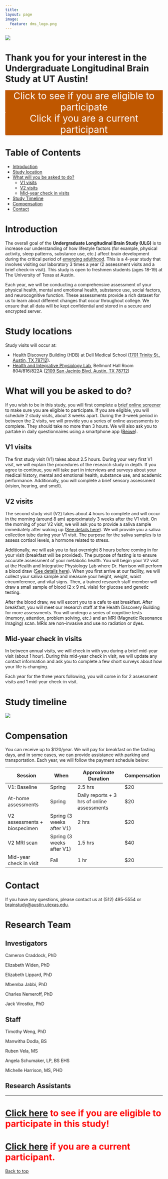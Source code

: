 ```yaml
---
title: 
layout: page
image:
  feature: dms_logo.png
---
```


[![](/images/mni152.png)](https://redcap.prc.utexas.edu/redcap/surveys/?s=9EWH9CFJDH)  

# Thank you for your interest in the Undergraduate Longitudinal Brain Study at UT Austin!


<body style="" marginwidth="0" marginheight="0">
    <div class="fun-widget" style="font-size: 30px; text-align: center;">
    	<div class="fun-widget-btn" id="new_participant" style="box-shadow: rgba(191, 87, 0, 0.25) 0px 2px 3px; border-radius: 0px 0px 3px 3px; background-color: rgb(191, 87, 0); color: rgb(255, 255, 255); top: 35%;right: auto;bottom: auto;left: 0px;z-index: 2147483644;transition-property: left;transition-duration: 500ms;transition-timing-function: ease-in-out;transition-delay: 50ms;transform-origin: 0 0; opacity: 1;" onclick="window.open('https://redcap.prc.utexas.edu/redcap/surveys/?s=9EWH9CFJDH', '_blank')">
    		<div class="fun-widget-btn-text" style="color: rgb(255, 255, 255); ">Click to see if you are eligible to participate</div>
    	</div>
    </div>
</body>

<body style="" marginwidth="0" marginheight="0">
    <div class="fun-widget" style="font-size: 30px; text-align: center;">
    	<div class="fun-widget-btn" id="enrolled_participant" style="box-shadow: rgba(191, 87, 0, 0.25) 0px 2px 3px; border-radius: 0px 0px 3px 3px; background-color: rgb(191, 87, 0); color: rgb(255, 255, 255); top: 65%;right: auto;bottom: auto;left: 0px;z-index: 2147483644;transition-property: left;transition-duration: 500ms;transition-timing-function: ease-in-out;transition-delay: 50ms;transform-origin: 0 0; opacity: 1;"  onclick="window.location.href='http://computational-neuroimaging-lab.org/college-life-study/participant-info/'">
    		<div class="fun-widget-btn-text" style="color: rgb(255, 255, 255);">Click if you are a current participant</div>
    	</div>
    </div>
</body>


# Table of Contents

  * [Introduction](#introduction)
  * [Study location](#study-location)
  * [What will you be asked to do?](#what-will-you-be-asked-to-do)
       * [V1 visits](#v1-visits)
       * [V2 visits](#v2-visits)
       * [Mid-year check in visits](#mid-year-check-in-visits)
  * [Study Timeline](#study-timeline)
  * [Compensation](#compensation)
  * [Contact](#contact)
  
  
# Introduction

The overall goal of the **Undergraduate Longitudinal Brain Study (ULG)** is to increase our understanding of how lifestyle factors (for example, physical activity, sleep patterns, substance use, etc.) affect brain development during the critical period of [emerging adulthood](http://jeffreyarnett.com/ARNETT_Emerging_Adulthood_theory.pdf). This is a 4-year study that involves visiting our laboratory 3 times a year (2 assessment visits and a brief check-in visit). This study is open to freshmen students (ages 18-19) at The University of Texas at Austin. 

Each year, we will be conducting a comprehensive assessment of your physical health, mental and emotional health, substance use, social factors, and neurocognitive function. These assessments provide a rich dataset for us to learn about different changes that occur throughout college. We ensure that all data will be kept confidential and stored in a secure and encrypted server.


# Study locations
Study visits will occur at:
- Health Discovery Building (HDB) at Dell Medical School ([1701 Trinity St., Austin, TX 78712](https://goo.gl/maps/maEBpgS8xH12)).
- [Health and Integrative Physiology Lab](https://sites.edb.utexas.edu/hipl/contact/), Bellmont Hall Room 804/816/822A ([2109 San Jacinto Blvd. Austin, TX 78712](https://goo.gl/maps/kaHbZX8aHm22))


# What will you be asked to do?

If you wish to be in this study, you will first complete a [brief online screener](https://redcap.prc.utexas.edu/redcap/surveys/?s=9EWH9CFJDH) to make sure you are eligible to participate. If you are eligible, you will schedule 2 study visits, about 3 weeks apart. During the 3-week period in between the 2 visits, we will provide you a series of online assessments to complete. They should take no more than 3 hours. We will also ask you to partake in daily questionnaires using a smartphone app ([Beiwe](https://www.hsph.harvard.edu/onnela-lab/beiwe-research-platform/)).

## V1 visits
The first study visit (V1) takes about 2.5 hours. During your very first V1 visit, we will explain the procedures of the research study in depth. If you agree to continue, you will take part in interviews and surveys about your medical history, mental and emotional health, substance use, and academic performance. Additionally, you will complete a brief sensory assessment (vision, hearing, and smell).

## V2 visits
The second study visit (V2) takes about 4 hours to complete and will occur in the morning (around 8 am) approximately 3 weeks after the V1 visit. On the morning of your V2 visit, we will ask you to provide a saliva sample immediately after waking up ([See details here](http://computational-neuroimaging-lab.org/college-life-study/participant-info/#saliva-collection)). We will provide you a saliva collection tube during your V1 visit. The purpose for the saliva samples is to assess cortisol levels, a hormone related to stress. 

Additionally, we will ask you to fast overnight 8 hours before coming in for your visit (breakfast will be provided). The purpose of fasting is to ensure accurate assessment of your metabolic health. You will begin your V2 visit at the Health and Integrative Physiology Lab where Dr. Harrison will perform a blood draw ([See details here](http://computational-neuroimaging-lab.org/college-life-study/participant-info/#blood-collection)). When you first arrive at our facility, we will collect your saliva sample and measure your height, weight, waist circumference, and vital signs. Then, a trained research staff member will draw a small sample of blood (2 x 9 mL vials) for glucose and genetic testing. 

After the blood draw, we will escort you to a cafe to eat breakfast. After breakfast, you will meet our research staff at the Health Discovery Building for more assessments. You will undergo a series of cognitive tests (memory, attention, problem solving, etc.) and an MRI (Magnetic Resonance Imaging) scan. MRIs are non-invasive and use no radiation or dyes. 


## Mid-year check in visits
In between annual visits, we will check in with you during a brief mid-year visit (about 1 hour). During this mid-year check in visit, we will update any contact information and ask you to complete a few short surveys about how your life is changing. 

Each year for the three years following, you will come in for 2 assessment visits and 1 mid-year check-in visit.

# Study timeline
![](/images/CNL-ULG_Study-Timeline.png)  


# Compensation

You can receive up to $120/year. We will pay for breakfast on the fasting days, and in some cases, we can provide assistance with parking and transportation. Each year, we will follow the payment schedule below:

| Session                        | When                      | Approximate Duration                        | Compensation |
|--------------------------------|---------------------------|---------------------------------------------|--------------|
| V1: Baseline                 | Spring                    | 2.5 hrs                                     | $20          |
| At-home assessments            | Spring                    | Daily reports + 3 hrs of online assessments | $20          |
| V2 assessments + biospecimen | Spring (3 weeks after V1) | 2 hrs                                       | $20          |
| V2 MRI scan                  | Spring (3 weeks after V1) | 1.5 hrs                                     | $40          |
| Mid-year check in visit        | Fall                      | 1 hr                                        | $20          |


# Contact
If you have any questions, please contact us at (512) 495-5554 or <brainstudy@austin.utexas.edu>.



# Research Team
## Investigators
Cameron Craddock, PhD

Elizabeth Widen, PhD

Elizabeth Lippard, PhD

Mbemba Jabbi, PhD

Charles Nemeroff, PhD

Jack Virostko, PhD


## Staff
Timothy Weng, PhD

Manwitha Dodla, BS

Ruben Vela, MS

Angela Schumaker, LP, BS EHS

Michelle Harrison, MS, PHD

## Research Assistants


---

# <span style="color:red">[**Click here**](https://redcap.prc.utexas.edu/redcap/surveys/?s=9EWH9CFJDH) **to see if you are eligible to participate in this study!**</span>

# <span style="color:red">[**Click here**](http://computational-neuroimaging-lab.org/college-life-study/participant-info/) **if you are a current participant.**</span>

[Back to top](#table-of-contents)
